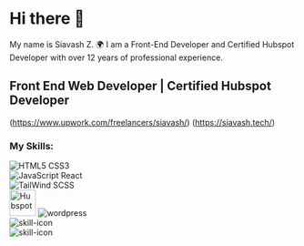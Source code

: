 # Hi there 👋

My name is Siavash Z. 
🌍 I am a Front-End Developer and Certified Hubspot Developer with over 12 years of professional experience.

## Front End Web Developer | Certified Hubspot Developer

(https://www.upwork.com/freelancers/siavash/)
(https://siavash.tech/)

### My Skills:

<ul style="list-style: none; margin: 0; padding: 0;">
   <li style="list-style: none;"><img src="https://skillicons.dev/icons?i=html,css" alt="HTML5 CSS3" title="HTML5 and CSS3"></li>
   <li style="list-style: none;"><img src="https://skillicons.dev/icons?i=js,react" alt="JavaScript React" title="JavaScript and React"></li>
   <li style="list-style: none;"><img src="https://skillicons.dev/icons?i=tailwind,scss" alt="TailWind SCSS" title="Tailwind and SCSS"></li>
   <li style="list-style: none;" class="logos-custom">
   <img src="https://siavash.tech/img/hubspot-1.svg" alt="Hubspot" title="Hubspot" style="width: 46px;">
   <img src="https://skillicons.dev/icons?i=wordpress" alt="wordpress" title="Wordpress">
   </li>
   <li style="list-style: none;"><img src="https://skillicons.dev/icons?i=bootstrap,figma" alt="skill-icon" title="Bootstrap and Figma"></li>
   <li style="list-style: none;"><img src="https://skillicons.dev/icons?i=xd,ps" alt="skill-icon" title="Adobe XD and Photoshop"></li>    
</ul>
